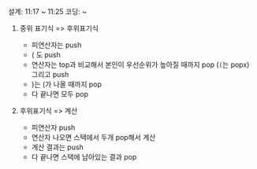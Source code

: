 설계: 11:17 ~ 11:25
코딩:  ~ 

1. 중위 표기식 => 후위표기식
    - 피연산자는 push
    - ( 도 push
    - 연산자는 top과 비교해서 본인이 우선순위가 높아질 때까지 pop (`(`는 popx) 그리고 push
    - )는 (가 나올 때까지 pop
    - 다 끝나면 모두 pop

2. 후위표기식 => 계산
    - 피연산자 push
    - 연산자 나오면 스택에서 두개 pop해서 계산
    - 계산 결과는 push
    - 다 끝나면 스택에 남아있는 결과 pop